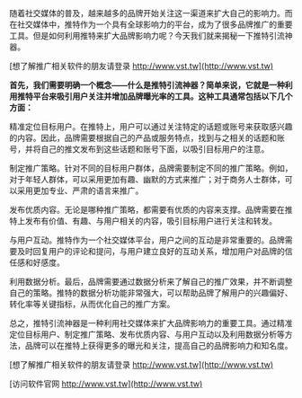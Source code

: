 随着社交媒体的普及，越来越多的品牌开始关注这一渠道来扩大自己的影响力。而在社交媒体中，推特作为一个具有全球影响力的平台，成为了很多品牌推广的重要工具。但是如何利用推特来扩大品牌影响力呢？今天我们就来揭秘一下推特引流神器。

[想了解推广相关软件的朋友请登录 http://www.vst.tw](http://www.vst.tw)

**首先，我们需要明确一个概念——什么是推特引流神器？简单来说，它就是一种利用推特平台来吸引用户关注并增加品牌曝光率的工具。这种工具通常包括以下几个方面：**

精准定位目标用户。在推特上，用户可以通过关注特定的话题或账号来获取感兴趣的内容。因此，品牌需要根据自己的产品或服务特点，找到与之相关的话题和账号，并将自己的推文发布到这些话题和账号下面，以吸引目标用户的注意。

制定推广策略。针对不同的目标用户群体，品牌需要制定不同的推广策略。例如，对于年轻人群体，可以采用更加有趣、幽默的方式来推广；对于商务人士群体，可以采用更加专业、严肃的语言来推广。

发布优质内容。无论是哪种推广策略，都需要有优质的内容来支撑。品牌需要在推特上发布有价值、有趣、与用户相关的内容，吸引目标用户进行关注和转发。

与用户互动。推特作为一个社交媒体平台，用户之间的互动是非常重要的。品牌需要及时回复用户的评论和提问，与用户建立良好的互动关系，增加用户对品牌的信任感和好感度。

利用数据分析。最后，品牌需要通过数据分析来了解自己的推广效果，并不断调整自己的策略。推特的数据分析功能非常强大，可以帮助品牌了解用户的兴趣偏好、转化率等关键指标，从而优化自己的推广方案。

总之，推特引流神器是一种利用社交媒体来扩大品牌影响力的重要工具。通过精准定位目标用户、制定推广策略、发布优质内容、与用户互动以及利用数据分析等方法，品牌可以在推特上获得更多的曝光和关注，提高自己的品牌影响力和知名度。

[想了解推广相关软件的朋友请登录 http://www.vst.tw](http://www.vst.tw)


[访问软件官网 http://www.vst.tw](http://www.vst.tw)
